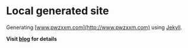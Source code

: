 # Local generated site
Generating [www.pwzxxm.com](http://www.pwzxxm.com) using [Jekyll](https://jekyllrb.com/).

**Visit [blog](http://www.pwzxxm.com) for details**
